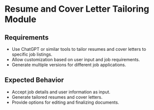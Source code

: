 # Resume and Cover Letter Tailoring Module

## Requirements
- Use ChatGPT or similar tools to tailor resumes and cover letters to specific job listings.
- Allow customization based on user input and job requirements.
- Generate multiple versions for different job applications.

## Expected Behavior
- Accept job details and user information as input.
- Generate tailored resumes and cover letters.
- Provide options for editing and finalizing documents.
